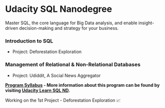 # Udacity SQL Nanodegree 
Master SQL, the core language for Big Data analysis, and enable insight-driven decision-making and strategy for your business.

### Introduction to SQL
* Project: Deforestation Exploration

### Management of Relational & Non-Relational Databases
* Project: Udiddit, A Social News Aggregator

**[Program Syllabus](https://github.com/phphoebe/udacity-sql-nd-projects/blob/master/SQL%2BNanodegree%2BProgram%2BSyllabus.pdf) - More information about this program can be found by visiting [Udacity Learn SQL ND](https://www.udacity.com/course/learn-sql--nd072).**

Working on the 1st Project - Deforestation Exploration :chart_with_upwards_trend:
